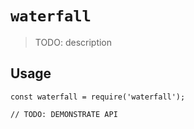 # `waterfall`

> TODO: description

## Usage

```
const waterfall = require('waterfall');

// TODO: DEMONSTRATE API
```
